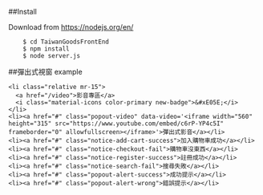 ##Install

Download from https://nodejs.org/en/

		$ cd TaiwanGoodsFrontEnd
		$ npm install
		$ node server.js

##彈出式視窗 example

    <li class="relative mr-15">
      <a href="/video">影音專區</a>
      <i class="material-icons color-primary new-badge">&#xE05E;</i>
    </li>
    <li><a href="#" class="popout-video" data-video='<iframe width="560" height="315" src="https://www.youtube.com/embed/c6rP-YP4c5I" frameborder="0" allowfullscreen></iframe>'>彈出式影音</a></li>
    <li><a href="#" class="notice-add-cart-success">加入購物車成功</a></li>
    <li><a href="#" class="notice-checkout-fail">購物車沒東西</a></li>
    <li><a href="#" class="notice-register-success">註冊成功</a></li>
    <li><a href="#" class="notice-search-fail">搜尋失敗</a></li>
    <li><a href="#" class="popout-alert-success">成功提示</a></li>
    <li><a href="#" class="popout-alert-wrong">錯誤提示</a></li>
